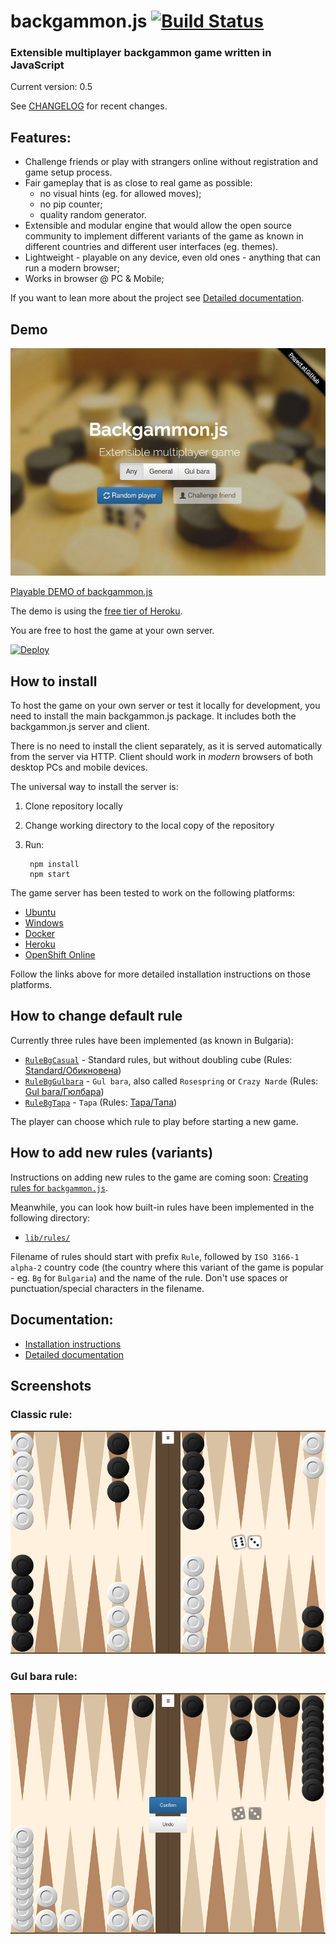 # backgammon.js [![Build Status](https://travis-ci.org/quasoft/backgammonjs.svg?branch=master)](https://travis-ci.org/quasoft/backgammonjs)

### Extensible multiplayer backgammon game written in JavaScript

Current version: 0.5

See [CHANGELOG](CHANGELOG.md) for recent changes.

## Features:

- Challenge friends or play with strangers online without registration and game setup process.
- Fair gameplay that is as close to real game as possible:
    - no visual hints (eg. for allowed moves);
    - no pip counter;
    - quality random generator.
- Extensible and modular engine that would allow the open source community to implement different variants of the game as known in different countries and different user interfaces (eg. themes).
- Lightweight - playable on any device, even old ones - anything that can run a modern browser;
- Works in browser @ PC & Mobile;

If you want to lean more about the project see [Detailed documentation](docs/README.md).

## Demo
[![Landing page](docs/images/progress-landing-page.jpg)](https://backgammonjs.herokuapp.com/)

[Playable DEMO of backgammon.js](https://backgammonjs.herokuapp.com/)

The demo is using the [free tier of Heroku](https://www.heroku.com/).

You are free to host the game at your own server.

[![Deploy](https://www.herokucdn.com/deploy/button.svg)](https://heroku.com/deploy?template=https://github.com/quasoft/backgammonjs/tree/heroku)

## How to install

To host the game on your own server or test it locally for development, you need to install the main backgammon.js package.
It includes both the backgammon.js server and client.

There is no need to install the client separately, as it is served automatically from the server via HTTP.
Client should work in *modern* browsers of both desktop PCs and mobile devices.

The universal way to install the server is:

1. Clone repository locally
2. Change working directory to the local copy of the repository
3. Run:

        npm install
        npm start

The game server has been tested to work on the following platforms:

- [Ubuntu](docs/INSTALL.md#ubuntu)
- [Windows](docs/INSTALL.md#windows)
- [Docker](docs/INSTALL.md#docker)
- [Heroku](docs/INSTALL.md#heroku)
- [OpenShift Online](docs/INSTALL.md#openshift-online)

Follow the links above for more detailed installation instructions on those platforms.

## How to change default rule

Currently three rules have been implemented (as known in Bulgaria):
 
- [`RuleBgCasual`](lib/rules/RuleBgCasual.js) - Standard rules, but without doubling cube (Rules: [Standard/Обикновена](https://en.wikipedia.org/wiki/Backgammon#Rules))
- [`RuleBgGulbara`](lib/rules/RuleBgGulbara.js) - `Gul bara`, also called `Rosespring` or `Crazy Narde` (Rules: [Gul bara/Гюлбара](https://en.wikipedia.org/wiki/Gul_bara))
- [`RuleBgTapa`](lib/rules/RuleBgTapa.js) - `Tapa` (Rules: [Tapa/Тапа](https://en.wikipedia.org/wiki/Tapa_(game)))

The player can choose which rule to play before starting a new game.

## How to add new rules (variants)

Instructions on adding new rules to the game are coming soon: [Creating rules for `backgammon.js`](docs/rules.md).

Meanwhile, you can look how built-in rules have been implemented in the following directory:

- [`lib/rules/`](lib/rules/)

Filename of rules should start with prefix `Rule`, followed by `ISO 3166-1 alpha-2` country code (the country where this variant of the game is popular  - eg. `Bg` for `Bulgaria`) and the name of the rule. Don't use spaces or punctuation/special characters in the filename.

## Documentation:

- [Installation instructions](docs/INSTALL.md)
- [Detailed documentation](docs/README.md)

## Screenshots
### Classic rule:
![Classic rule](docs/images/progress-gameplay.jpg)
### Gul bara rule:
![Gul-bara rule](docs/images/progress-gameplay-2.jpg)
